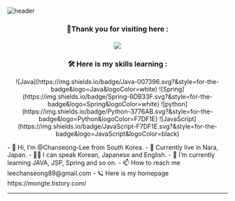 ![header](https://capsule-render.vercel.app/api?type=waving&color=6DB33F&height=300&section=header&text=Chanseong%20Lee&fontSize=90)

<h3 align="center">🙏Thank you for visiting here : <br><br>
<a  href="https://hits.seeyoufarm.com"><img src="https://hits.seeyoufarm.com/api/count/incr/badge.svg?url=https%3A%2F%2Fgithub.com%2FChanseong-Lee%2FChanseong-Lee%2F&count_bg=%2359B6CD&title_bg=%2359B6CD&icon=reddit.svg&icon_color=%23FFFFFF&title=today&edge_flat=false"/></a>
</h3>

<h3 align="center">🛠 Here is my skills learning : </h3>
<p align="center">
![Java](https://img.shields.io/badge/Java-007396.svg?&style=for-the-badge&logo=Java&logoColor=white)
![Spring](https://img.shields.io/badge/Spring-6DB33F.svg?&style=for-the-badge&logo=Spring&logoColor=white)
![python](https://img.shields.io/badge/Python-3776AB.svg?&style=for-the-badge&logo=Python&logoColor=F7DF1E)
![JavaScript](https://img.shields.io/badge/JavaScript-F7DF1E.svg?&style=for-the-badge&logo=JavaScript&logoColor=black)
</p>
- 👋 Hi, I’m @Chanseong-Lee from South Korea.
- 🏡 Currently live in Nara, Japan.
- 🙋‍♂️ I can speak Korean, Japanese and English.
- 🌱 I’m currently learning JAVA, JSP, Spring and so on.
- 📫 How to reach me leechanseong89@gmail.com
- 🪐 Here is my homepage https://mongte.tistory.com/

-----------------------------





<!---
Chanseong-Lee/Chanseong-Lee is a ✨ special ✨ repository because its `README.md` (this file) appears on your GitHub profile.
You can click the Preview link to take a look at your changes.
--->
